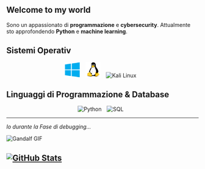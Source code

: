 ## Welcome to my world


Sono un appassionato di **programmazione** e **cybersecurity**. Attualmente sto approfondendo **Python** e **machine learning**.


## Sistemi Operativ
<p align="center">
  <img src="https://raw.githubusercontent.com/devicons/devicon/master/icons/windows8/windows8-original.svg" alt="Windows" width="40" style="margin-right: 10px;" />
  <img src="https://raw.githubusercontent.com/devicons/devicon/master/icons/linux/linux-original.svg" alt="Linux" width="40" style="margin-right: 10px;" />
  <img src="https://upload.wikimedia.org/wikipedia/commons/9/9a/Kali_Linux_Icon.svg" alt="Kali Linux" width="40" style="margin-right: 10px;" />
</p>

## Linguaggi di Programmazione & Database

<p align="center">
  <img src="https://cdn.worldvectorlogo.com/logos/python-5.svg" alt="Python" width="40" style="margin-right: 10px;" />
  <img src="https://cdn.worldvectorlogo.com/logos/mysql-6.svg" alt="SQL" width="40" style="margin-right: 10px;" />
</p>

---

*Io durante la Fase di debugging...*

![Gandalf GIF](https://media1.tenor.com/m/H2GZj21Q91YAAAAC/gandalf-lord-of-the-rings.gif)


[![GitHub Stats](https://github-readme-stats.vercel.app/api?username=MattInTheCode&show_icons=true&theme=radical)](https://github.com/MattInTheCode)
---



